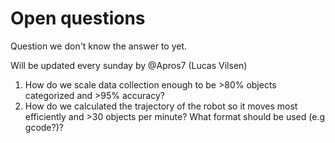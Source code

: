 
# Open questions

Question we don't know the answer to yet.

Will be updated every sunday by @Apros7 (Lucas Vilsen)

1. How do we scale data collection enough to be >80% objects categorized and >95% accuracy?
2. How do we calculated the trajectory of the robot so it moves most efficiently and >30 objects per minute? What format should be used (e.g gcode?)?